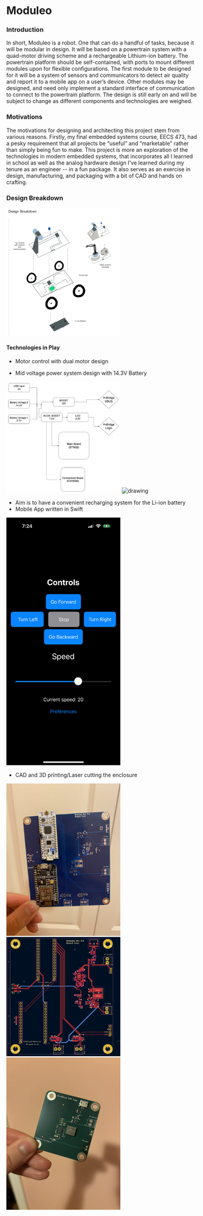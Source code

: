 # Moduleo

### Introduction
In short, Moduleo is a robot. One that can do a handful of tasks, because it will be modular in design. It will be based on a powertrain system with a quad-motor driving scheme and a rechargeable Lithium-ion battery. The powertrain platform should be self-contained, with ports to mount different modules upon for flexible configurations. The first module to be designed for it will be a system of sensors and communicators to detect air quality and report it to a mobile app on a user’s device. Other modules may be designed, and need only implement a standard interface of communication to connect to the powertrain platform. The design is still early on and will be subject to change as different components and technologies are weighed.


### Motivations
The motivations for designing and architecting this project stem from various reasons. Firstly, my final embedded systems course, EECS 473, had a pesky requirement that all projects be “useful” and “marketable” rather than simply being fun to make. This project is more an exploration of the technologies in modern embedded systems, that incorporates all I learned in school as well as the analog hardware design I've learned during my tenure as an engineer -- in a fun package. It also serves as an exercise in design, manufacturing, and packaging with a bit of CAD and hands on crafting.

### Design Breakdown
<img src="img/earlySketch.png" alt="drawing" width="300"/>


#### Technologies in Play
- Motor control with dual motor design

- Mid voltage power system design with 14.3V Battery
<img src="img/powerTree.png" alt="drawing" width="300"/>
<img src="img/fullsetup.jpeg" alt="drawing" width="300"/>

- Aim is to have a convenient recharging system for the Li-ion battery
- Mobile App written in Swift
<img src="img/phoneUI.PNG" alt="drawing" width="300"/>

- CAD and 3D printing/Laser cutting the enclosure


<img src="img/prettySetup.jpeg" alt="drawing" width="300"/>


<img src="img/layout_moduleo.png" alt="drawing" width="300"/>

<img src="img/buckboostPortion.jpeg" alt="drawing" width="300"/>




